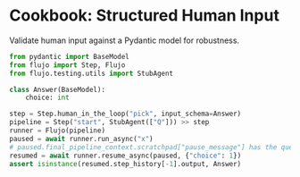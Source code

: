 # Cookbook: Structured Human Input

Validate human input against a Pydantic model for robustness.

```python
from pydantic import BaseModel
from flujo import Step, Flujo
from flujo.testing.utils import StubAgent

class Answer(BaseModel):
    choice: int

step = Step.human_in_the_loop("pick", input_schema=Answer)
pipeline = Step("start", StubAgent(["Q"])) >> step
runner = Flujo(pipeline)
paused = await runner.run_async("x")
# paused.final_pipeline_context.scratchpad["pause_message"] has the question
resumed = await runner.resume_async(paused, {"choice": 1})
assert isinstance(resumed.step_history[-1].output, Answer)
```
